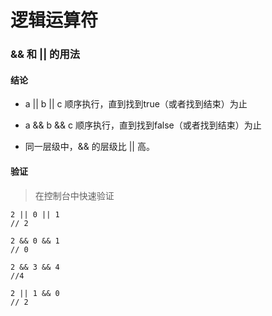 # 逻辑运算符

### && 和 || 的用法

#### 结论
- a || b  || c 
顺序执行，直到找到true（或者找到结束）为止

- a && b  && c
顺序执行，直到找到false（或者找到结束）为止

- 同一层级中，&& 的层级比 || 高。

#### 验证
> 在控制台中快速验证
```
2 || 0 || 1 
// 2

2 && 0 && 1 
// 0

2 && 3 && 4
//4

2 || 1 && 0
// 2
```
